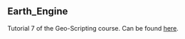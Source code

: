 ## Earth_Engine

Tutorial 7 of the Geo-Scripting course. Can be found [here](https://geoscripting-wur.github.io/Earth_Engine/).
